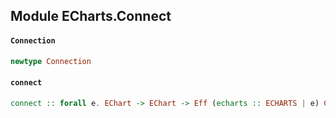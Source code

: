 ## Module ECharts.Connect

#### `Connection`

``` purescript
newtype Connection
```

#### `connect`

``` purescript
connect :: forall e. EChart -> EChart -> Eff (echarts :: ECHARTS | e) Connection
```


